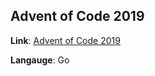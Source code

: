 ## Advent of Code 2019

**Link**: [Advent of Code 2019](https://adventofcode.com/2019)

**Langauge**: Go
